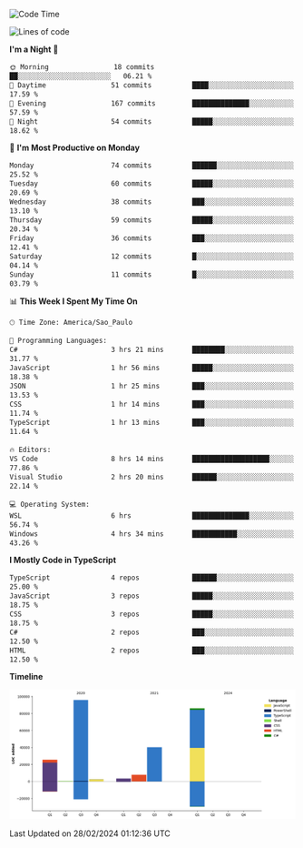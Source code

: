 <!--START_SECTION:waka-->
![Code Time](http://img.shields.io/badge/Code%20Time-2%2C322%20hrs-blue)

![Lines of code](https://img.shields.io/badge/From%20Hello%20World%20I%27ve%20Written-260.8%20thousand%20lines%20of%20code-blue)

**I'm a Night 🦉** 

```text
🌞 Morning                18 commits          ██░░░░░░░░░░░░░░░░░░░░░░░   06.21 % 
🌆 Daytime                51 commits          ████░░░░░░░░░░░░░░░░░░░░░   17.59 % 
🌃 Evening                167 commits         ██████████████░░░░░░░░░░░   57.59 % 
🌙 Night                  54 commits          █████░░░░░░░░░░░░░░░░░░░░   18.62 % 
```
📅 **I'm Most Productive on Monday** 

```text
Monday                   74 commits          ██████░░░░░░░░░░░░░░░░░░░   25.52 % 
Tuesday                  60 commits          █████░░░░░░░░░░░░░░░░░░░░   20.69 % 
Wednesday                38 commits          ███░░░░░░░░░░░░░░░░░░░░░░   13.10 % 
Thursday                 59 commits          █████░░░░░░░░░░░░░░░░░░░░   20.34 % 
Friday                   36 commits          ███░░░░░░░░░░░░░░░░░░░░░░   12.41 % 
Saturday                 12 commits          █░░░░░░░░░░░░░░░░░░░░░░░░   04.14 % 
Sunday                   11 commits          █░░░░░░░░░░░░░░░░░░░░░░░░   03.79 % 
```


📊 **This Week I Spent My Time On** 

```text
🕑︎ Time Zone: America/Sao_Paulo

💬 Programming Languages: 
C#                       3 hrs 21 mins       ████████░░░░░░░░░░░░░░░░░   31.77 % 
JavaScript               1 hr 56 mins        █████░░░░░░░░░░░░░░░░░░░░   18.38 % 
JSON                     1 hr 25 mins        ███░░░░░░░░░░░░░░░░░░░░░░   13.53 % 
CSS                      1 hr 14 mins        ███░░░░░░░░░░░░░░░░░░░░░░   11.74 % 
TypeScript               1 hr 13 mins        ███░░░░░░░░░░░░░░░░░░░░░░   11.64 % 

🔥 Editors: 
VS Code                  8 hrs 14 mins       ███████████████████░░░░░░   77.86 % 
Visual Studio            2 hrs 20 mins       ██████░░░░░░░░░░░░░░░░░░░   22.14 % 

💻 Operating System: 
WSL                      6 hrs               ██████████████░░░░░░░░░░░   56.74 % 
Windows                  4 hrs 34 mins       ███████████░░░░░░░░░░░░░░   43.26 % 
```

**I Mostly Code in TypeScript** 

```text
TypeScript               4 repos             ██████░░░░░░░░░░░░░░░░░░░   25.00 % 
JavaScript               3 repos             █████░░░░░░░░░░░░░░░░░░░░   18.75 % 
CSS                      3 repos             █████░░░░░░░░░░░░░░░░░░░░   18.75 % 
C#                       2 repos             ███░░░░░░░░░░░░░░░░░░░░░░   12.50 % 
HTML                     2 repos             ███░░░░░░░░░░░░░░░░░░░░░░   12.50 % 
```



**Timeline**

![Lines of Code chart](https://raw.githubusercontent.com/jonhoffmam/jonhoffmam/master/assets/bar_graph.png)


 Last Updated on 28/02/2024 01:12:36 UTC
<!--END_SECTION:waka-->
